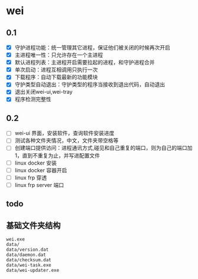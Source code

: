 # wei

## 0.1

- [x] 守护进程功能：统一管理其它进程，保证他们被关闭的时候再次开启
- [x] 主进程唯一性：只允许存在一个主进程
- [x] 默认进程列表：主进程开启需要拉起的进程，和守护进程合并
- [x] 单次启动：进程互相调用只执行一次
- [x] 下载程序：自动下载最新的功能模块
- [x] 守护类型自动退出：守护类型的程序当接收到退出代码，自动退出
- [x] 退出关闭wei-ui,wei-tray
- [x] 程序检测完整性

## 0.2

- [ ] wei-ui 界面，安装软件，查询软件安装进度
- [ ] 测试各种文件夹情况，中文，文件夹带空格等
- [ ] 创建端口提供访问：进程通讯方式,碰见和自己重复的端口，则为自己的端口加1，直到不重复为止，并写进配置文件
- [ ] linux docker 安装
- [ ] linux docker 容器开启
- [ ] linux frp 穿透
- [ ] linux frp server 端口

## todo



## 基础文件夹结构

```
wei.exe
data/
data/version.dat
data/daemon.dat
data/checksum.dat
data/wei-task.exe
data/wei-updater.exe
```